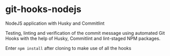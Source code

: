 # git-hooks-nodejs
NodeJS application with Husky and Commitlint

Testing, linting and verification of the commit message using automated Git Hooks
with the help of Husky, Commitlint and lint-staged NPM packages.

Enter `npm install` after cloning to make use of all the hooks
